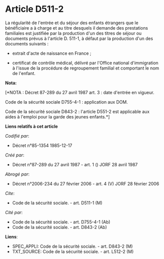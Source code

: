 # Article D511-2

La régularité de l'entrée et du séjour des enfants étrangers que le bénéficiaire a à charge et au titre desquels il demande
des prestations familiales est justifiée par la production d'un des titres de séjour ou documents prévus à l'article D.
511-1, à défaut par la production d'un des documents suivants :

- extrait d'acte de naissance en France ;

- certificat de contrôle médical, délivré par l'Office national d'immigration à l'issue de la procédure de regroupement
familial et comportant le nom de l'enfant.

**Nota:**

[*NOTA : Décret 87-289 du 27 avril 1987 art. 3 : date d'entrée en vigueur.

Code de la sécurité sociale D755-4-1 : application aux DOM.

Code de la sécurité sociale D843-2 : l'article D551-2 est applicable aux aides à l'emploi pour la garde des jeunes enfants.*]

**Liens relatifs à cet article**

_Codifié par_:

  - Décret n°85-1354 1985-12-17

_Créé par_:

  - Décret n°87-289 du 27 avril 1987 - art. 1 () JORF 28 avril 1987

_Abrogé par_:

  - Décret n°2006-234 du 27 février 2006 - art. 4 (V) JORF 28 février 2006

_Cite_:

  - Code de la sécurité sociale. - art. D511-1 (M)

_Cité par_:

  - Code de la sécurité sociale. - art. D755-4-1 (Ab)
  - Code de la sécurité sociale. - art. D843-2 (Ab)

**Liens**:

  - SPEC_APPLI: Code de la sécurité sociale. - art. D843-2 (M)
  - TXT_SOURCE: Code de la sécurité sociale. - art. L512-2 (M)
